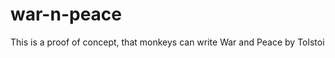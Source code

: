 war-n-peace
===========

This is a proof of concept, that monkeys can write War and Peace by Tolstoi
